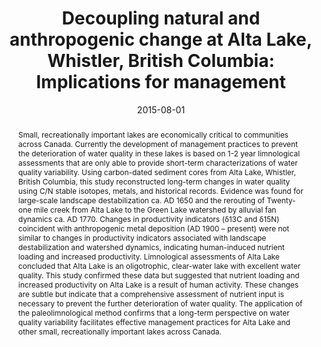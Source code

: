 ---
abstract: "Small, recreationally important lakes are economically critical to communities across Canada. Currently the development of management practices to prevent the deterioration of water quality in these lakes is based on 1-2 year limnological assessments that are only able to provide short-term characterizations of water quality variability. Using carbon-dated sediment cores from Alta Lake, Whistler, British Columbia, this study reconstructed long-term changes in water quality using C/N stable isotopes, metals, and historical records. Evidence was found for large-scale landscape destabilization ca. AD 1650 and the rerouting of Twenty-one mile creek from Alta Lake to the Green Lake watershed by alluvial fan dynamics ca. AD 1770. Changes in productivity indicators (δ13C and δ15N) coincident with anthropogenic metal deposition (AD 1900 – present) were not similar to changes in productivity indicators associated with landscape destabilization and watershed dynamics, indicating human-induced nutrient loading and increased productivity. Limnological assessments of Alta Lake concluded that Alta Lake is an oligotrophic, clear-water lake with excellent water quality. This study confirmed these data but suggested that nutrient loading and increased productivity on Alta Lake is a result of human activity. These changes are subtle but indicate that a comprehensive assessment of nutrient input is necessary to prevent the further deterioration of water quality. The application of the paleolimnological method confirms that a long-term perspective on water quality variability facilitates effective management practices for Alta Lake and other small, recreationally important lakes across Canada."
authors: ["Dewey W. Dunnington", "I. S. Spooner", "Christopher E. White"]
date: "2015-08-01"
doi: ""
featured: false
image:
  caption: ""
  focal_point: ""
  preview_only: false
projects: []
publication: "Canadian Quaternary Association Biennial Meeting"
publication_short: ""
publication_types: ["1"]
summary: ""
tags: []
title: "Decoupling natural and anthropogenic change at Alta Lake, Whistler, British Columbia: Implications for management"
url_code: ""
url_dataset: ""
url_pdf: ""
url_poster: ""
url_project: ""
url_slides: ""
url_source: ""
url_video: ""
---